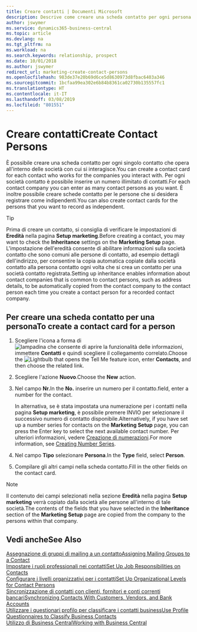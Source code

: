 ```yaml
---
title: Creare contatti | Documenti Microsoft
description: Descrive come creare una scheda contatto per ogni persona nuova o potenziale cliente con cui si ha una relazione d'affari.
author: jswymer
ms.service: dynamics365-business-central
ms.topic: article
ms.devlang: na
ms.tgt_pltfrm: na
ms.workload: na
ms.search.keywords: relationship, prospect
ms.date: 10/01/2018
ms.author: jswymer
redirect_url: marketing-create-contact-persons
ms.openlocfilehash: 983de37e20b69d6ce5d8630973d8fbac6403a346
ms.sourcegitcommit: 1bcfaa99ea302e6b84b8361ca02730b135557fc1
ms.translationtype: HT
ms.contentlocale: it-IT
ms.lasthandoff: 03/08/2019
ms.locfileid: "801551"
---
```

# <a name="create-contact-persons"></a><span data-ttu-id="5ee4c-103">Creare contatti</span><span class="sxs-lookup"><span data-stu-id="5ee4c-103">Create Contact Persons</span></span>
<span data-ttu-id="5ee4c-104">È possibile creare una scheda contatto per ogni singolo contatto che opera all'interno delle società con cui si interagisce.</span><span class="sxs-lookup"><span data-stu-id="5ee4c-104">You can create a contact card for each contact who works for the companies you interact with.</span></span> <span data-ttu-id="5ee4c-105">Per ogni società contatto è possibile inserire un numero illimitato di contatti.</span><span class="sxs-lookup"><span data-stu-id="5ee4c-105">For each contact company you can enter as many contact persons as you want.</span></span> <span data-ttu-id="5ee4c-106">È inoltre possibile creare schede contatto per le persone che si desidera registrare come indipendenti.</span><span class="sxs-lookup"><span data-stu-id="5ee4c-106">You can also create contact cards for the persons that you want to record as independent.</span></span>

> [!TIP]  
>   <span data-ttu-id="5ee4c-107">Prima di creare un contatto, si consiglia di verificare le impostazioni di **Eredità** nella pagina **Setup marketing**.</span><span class="sxs-lookup"><span data-stu-id="5ee4c-107">Before creating a contact, you may want to check the **Inheritance** settings on the **Marketing Setup** page.</span></span> <span data-ttu-id="5ee4c-108">L'impostazione dell'eredità consente di abilitare informazioni sulla società contatto che sono comuni alle persone di contatto, ad esempio dettagli dell'indirizzo, per consentire la copia automatica copiate dalla società contatto alla persona contatto ogni volta che si crea un contatto per una società contatto registrata.</span><span class="sxs-lookup"><span data-stu-id="5ee4c-108">Setting up inheritance enables information about contact companies that is common to contact persons, such as address details, to be automatically copied from the contact company to the contact person each time you create a contact person for a recorded contact company.</span></span>

## <a name="to-create-a-contact-card-for-a-person"></a><span data-ttu-id="5ee4c-109">Per creare una scheda contatto per una persona</span><span class="sxs-lookup"><span data-stu-id="5ee4c-109">To create a contact card for a person</span></span>
1. <span data-ttu-id="5ee4c-110">Scegliere l'icona a forma di ![lampadina che consente di aprire la funzionalità delle informazioni](media/ui-search/search_small.png "Informazioni sull'operazione che si desidera eseguire"), immettere **Contatti** e quindi scegliere il collegamento correlato.</span><span class="sxs-lookup"><span data-stu-id="5ee4c-110">Choose the ![Lightbulb that opens the Tell Me feature](media/ui-search/search_small.png "Tell me what you want to do") icon, enter **Contacts**, and then choose the related link.</span></span>
2. <span data-ttu-id="5ee4c-111">Scegliere l'azione **Nuovo**.</span><span class="sxs-lookup"><span data-stu-id="5ee4c-111">Choose the **New** action.</span></span>
3. <span data-ttu-id="5ee4c-112">Nel campo **Nr.**</span><span class="sxs-lookup"><span data-stu-id="5ee4c-112">In the **No.**</span></span> <span data-ttu-id="5ee4c-113">inserire un numero per il contatto.</span><span class="sxs-lookup"><span data-stu-id="5ee4c-113">field, enter a number for the contact.</span></span>

    <span data-ttu-id="5ee4c-114">In alternativa, se è stata impostata una numerazione per i contatti nella pagina **Setup marketing**, è possibile premere INVIO per selezionare il successivo numero di contatto disponibile.</span><span class="sxs-lookup"><span data-stu-id="5ee4c-114">Alternatively, if you have set up a number series for contacts on the **Marketing Setup** page, you can press the Enter key to select the next available contact number.</span></span> <span data-ttu-id="5ee4c-115">Per ulteriori informazioni, vedere [Creazione di numerazioni](ui-create-number-series.md).</span><span class="sxs-lookup"><span data-stu-id="5ee4c-115">For more information, see [Creating Number Series](ui-create-number-series.md).</span></span>
4. <span data-ttu-id="5ee4c-116">Nel campo **Tipo** selezionare **Persona**.</span><span class="sxs-lookup"><span data-stu-id="5ee4c-116">In the **Type** field, select **Person**.</span></span>
5. <span data-ttu-id="5ee4c-117">Compilare gli altri campi nella scheda contatto.</span><span class="sxs-lookup"><span data-stu-id="5ee4c-117">Fill in the other fields on the contact card.</span></span>

> [!NOTE]  
>   <span data-ttu-id="5ee4c-118">Il contenuto dei campi selezionati nella sezione **Eredità** nella pagina **Setup marketing** verrà copiato dalla società alle persone all'interno di tale società.</span><span class="sxs-lookup"><span data-stu-id="5ee4c-118">The contents of the fields that you have selected in the **Inheritance** section of the **Marketing Setup** page are copied from the company to the persons within that company.</span></span>

## <a name="see-also"></a><span data-ttu-id="5ee4c-119">Vedi anche</span><span class="sxs-lookup"><span data-stu-id="5ee4c-119">See Also</span></span>
[<span data-ttu-id="5ee4c-120">Assegnazione di gruppi di mailing a un contatto</span><span class="sxs-lookup"><span data-stu-id="5ee4c-120">Assigning Mailing Groups to a Contact</span></span>](marketing-mailing-groups.md#AssignMailGroupContact)  
[<span data-ttu-id="5ee4c-121">Impostare i ruoli professionali nei contatti</span><span class="sxs-lookup"><span data-stu-id="5ee4c-121">Set Up Job Responsibilities on Contacts</span></span>](marketing-job-responsibilities.md)  
[<span data-ttu-id="5ee4c-122">Configurare i livelli organizzativi per i contatti</span><span class="sxs-lookup"><span data-stu-id="5ee4c-122">Set Up Organizational Levels for Contact Persons</span></span>](marketing-organizational-levels.md)  
[<span data-ttu-id="5ee4c-123">Sincronizzazione di contatti con clienti, fornitori e conti correnti bancari</span><span class="sxs-lookup"><span data-stu-id="5ee4c-123">Synchronizing Contacts With Customers, Vendors, and Bank Accounts</span></span>](marketing-synchronize-contacts-customers-vendors-bank-accounts.md)  
[<span data-ttu-id="5ee4c-124">Utilizzare i questionari profilo per classificare i contatti business</span><span class="sxs-lookup"><span data-stu-id="5ee4c-124">Use Profile Questionnaires to Classify Business Contacts</span></span>](marketing-create-contact-profile-questionnaire.md)  
[<span data-ttu-id="5ee4c-125">Utilizzo di Business Central</span><span class="sxs-lookup"><span data-stu-id="5ee4c-125">Working with Business Central</span></span>](ui-work-product.md)  
